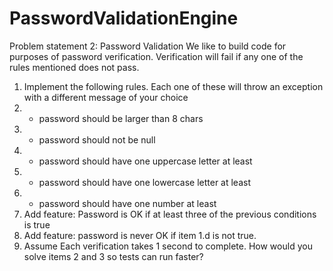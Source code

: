 # PasswordValidationEngine
Problem statement 2: Password Validation
We like to build code for purposes of password verification. Verification will fail if any one of the rules mentioned does not pass.
1.	Implement the following rules. Each one of these will throw an exception with a different message of your choice
1.	- password should be larger than 8 chars
2.	- password should not be null
3.	- password should have one uppercase letter at least
4.	- password should have one lowercase letter at least
5.	- password should have one number at least
2.	Add feature: Password is OK if at least three of the previous conditions is true
3.	Add feature: password is never OK if item 1.d is not true.
4.	Assume Each verification takes 1 second to complete. How would you solve items 2 and 3 so tests can run faster?
